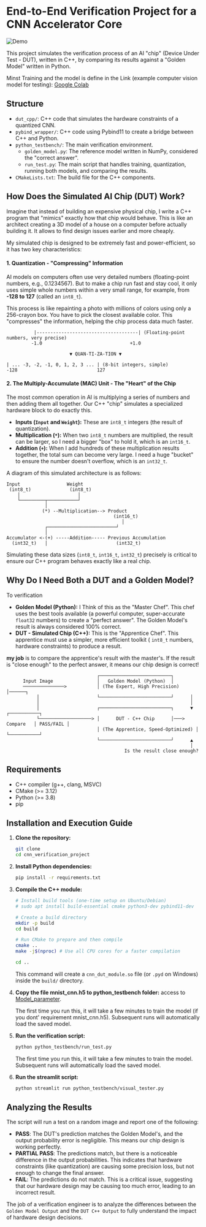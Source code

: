 # End-to-End Verification Project for a CNN Accelerator Core

![Demo](images/practice.gif)

This project simulates the verification process of an AI "chip" (Device Under Test - DUT), written in C++, by comparing its results against a "Golden Model" written in Python.

Minst Training and the model is define in the Link (example computer vision model for testing): [Google Colab](https://colab.research.google.com/drive/1KsgzXknRXHkg0Nan6ViOg_8l6MMmQy7X)

## Structure

- `dut_cpp/`: C++ code that simulates the hardware constraints of a quantized CNN.
- `pybind_wrapper/`: C++ code using Pybind11 to create a bridge between C++ and Python.
- `python_testbench/`: The main verification environment.
  - `golden_model.py`: The reference model written in NumPy, considered the "correct answer".
  - `run_test.py`: The main script that handles training, quantization, running both models, and comparing the results.
- `CMakeLists.txt`: The build file for the C++ components.

## How Does the Simulated AI Chip (DUT) Work?

Imagine that instead of building an expensive physical chip, I write a C++ program that "mimics" exactly how that chip would behave. This is like an architect creating a 3D model of a house on a computer before actually building it. It allows to find design issues earlier and more cheaply.

My simulated chip is designed to be extremely fast and power-efficient, so it has two key characteristics:

#### 1. Quantization - "Compressing" Information

AI models on computers often use very detailed numbers (floating-point numbers, e.g., 0.1234567). But to make a chip run fast and stay cool, it only uses simple whole numbers within a very small range, for example, from **-128 to 127** (called an `int8_t`).

This process is like repainting a photo with millions of colors using only a 256-crayon box. You have to pick the closest available color. This "compresses" the information, helping the chip process data much faster.

```
          |-------------------------------------| (Floating-point numbers, very precise)
         -1.0                                +1.0

                       ▼ QUAN-TI-ZA-TION ▼

| ... -3, -2, -1, 0, 1, 2, 3 ... | (8-bit integers, simple)
-128                             127
```

#### 2. The Multiply-Accumulate (MAC) Unit - The "Heart" of the Chip

The most common operation in AI is multiplying a series of numbers and then adding them all together. Our C++ "chip" simulates a specialized hardware block to do exactly this.

- **Inputs (`Input` and `Weight`):** These are `int8_t` integers (the result of quantization).
- **Multiplication (`*`):** When two `int8_t` numbers are multiplied, the result can be larger, so I need a bigger "box" to hold it, which is an `int16_t`.
- **Addition (`+`):** When I add hundreds of these multiplication results together, the total sum can become very large. I need a huge "bucket" to ensure the number doesn't overflow, which is an `int32_t`.

A diagram of this simulated architecture is as follows:

```
Input                 Weight
 (int8_t)              (int8_t)
    │                     │
    └─────────┬───────────┘
              │
             (*) --Multiplication--> Product
                                       (int16_t)
                                          │
              ┌─────────────────────────┘
              │
Accumulator <-(+) -----Addition----- Previous Accumulation
  (int32_t)   │                         (int32_t)
```
Simulating these data sizes (`int8_t`, `int16_t`, `int32_t`) precisely is critical to ensure our C++ program behaves exactly like a real chip.

## Why Do I Need Both a DUT and a Golden Model?

To verification

- **Golden Model (Python):** I Think of this as the "Master Chef". This chef uses the best tools available (a powerful computer, super-accurate `float32` numbers) to create a "perfect answer". The Golden Model's result is always considered 100% correct.
- **DUT - Simulated Chip (C++):** This is the "Apprentice Chef". This apprentice must use a simpler, more efficient toolkit ( `int8_t` numbers, hardware constraints) to produce a result.

**my job** is to compare the apprentice's result with the master's. If the result is "close enough" to the perfect answer, it means our chip design is correct!

```
                                 ┌──────────────────────────┐
      Input Image                │   Golden Model (Python)  │
      ───────────────>           │ (The Expert, High Precision) │──────┐
           │                     └──────────────────────────┘      │
           │                                                       │
           │                     ┌──────────────────────────┐      ▼         ┌───────────┐
           └───────────────────> │      DUT - C++ Chip      │───> Compare   │ PASS/FAIL │
                                 │ (The Apprentice, Speed-Optimized) │       └───────────┘
                                 └──────────────────────────┘      ▲
                                                                   │
                                           Is the result close enough?
```

## Requirements

- C++ compiler (g++, clang, MSVC)
- CMake (>= 3.12)
- Python (>= 3.8)
- pip

## Installation and Execution Guide

1.  **Clone the repository:**
    ```bash
    git clone 
    cd cnn_verification_project
    ```

2.  **Install Python dependencies:**
    ```bash
    pip install -r requirements.txt
    ```

3.  **Compile the C++ module:**
    ```bash
    # Install build tools (one-time setup on Ubuntu/Debian)
    # sudo apt install build-essential cmake python3-dev pybind11-dev

    # Create a build directory
    mkdir -p build
    cd build

    # Run CMake to prepare and then compile
    cmake ..
    make -j$(nproc) # Use all CPU cores for a faster compilation

    cd ..
    ```
    This command will create a `cnn_dut_module.so` file (or `.pyd` on Windows) inside the `build/` directory.

4.  **Copy the file mnist_cnn.h5 to python_testbench folder:**
    access to [Model_parameter](https://drive.google.com/file/d/1OuxesB2e50_5x-yAT4WKmyGOvrypqb4k/view?usp=sharing).

    The first time you run this, it will take a few minutes to train the model (if you dont' requirement mnist_cnn.h5). Subsequent runs will automatically load the saved model.


5.  **Run the verification script:**
    ```bash
    python python_testbench/run_test.py
    ```
    The first time you run this, it will take a few minutes to train the model. Subsequent runs will automatically load the saved model.

6.  **Run the streamlit script:**
    ```bash
    python streamlit run python_testbench/visual_tester.py
    ```
## Analyzing the Results

The script will run a test on a random image and report one of the following:
- **PASS**: The DUT's prediction matches the Golden Model's, and the output probability error is negligible. This means our chip design is working perfectly.
- **PARTIAL PASS**: The predictions match, but there is a noticeable difference in the output probabilities. This indicates that hardware constraints (like quantization) are causing some precision loss, but not enough to change the final answer.
- **FAIL**: The predictions do not match. This is a critical issue, suggesting that our hardware design may be causing too much error, leading to an incorrect result.

The job of a verification engineer is to analyze the differences between the `Golden Model Output` and the `DUT C++ Output` to fully understand the impact of hardware design decisions.
